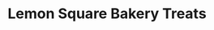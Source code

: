 ---
title: "Lemon Square Bakery Treats"
url: /quezon-city/lemon-square-bakery-treats/
shop: bakery
---